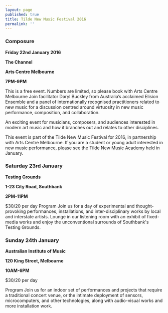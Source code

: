 ```yaml
---
layout: page
published: true
title: Tilde New Music Festival 2016
permalink: ''
---
```

### Composure

**Friday 22nd January 2016**

**The Channel**

**Arts Centre Melbourne**

**7PM-9PM**

This is a free event. Numbers are limited, so please book with Arts Centre Melbourne
Join facilitator Daryl Buckley from Australia’s acclaimed Elision Ensemble and a panel of internationally recognised practitioners related to new music for a discussion centred around virtuosity in new music performance, composition, and collaboration.

An exciting event for musicians, composers, and audiences interested in modern art music and how it branches out and relates to other disciplines.

This event is part of the Tilde New Music Festival for 2016, in partnership with Arts Centre Melbourne. If you are a student or young adult interested in new music performance, please see the Tilde New Music Academy held in January.

 
### Saturday 23rd January

**Testing Grounds**

**1-23 City Road, Southbank**

**2PM-11PM**

$30/20 per day
Program
Join us for a day of experimental and thought-provoking performances, installations, and inter-disciplinary works by local and interstate artists. Lounge in our listening room with an exhibit of fixed-media works and enjoy the unconventional surrounds of Southbank's Testing Grounds.

 
### Sunday 24th January

**Australian Institute of Music**

**120 King Street, Melbourne**

**10AM-6PM**

$30/20 per day

Program
Join us for an indoor set of performances and projects that require a traditional concert venue, or the intimate deployment of sensors, microcomputers, and other technologies, along with audio-visual works and more installation work.


